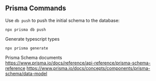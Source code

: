 ## Prisma Commands

Use `db push` to push the initial schema to the database:

```
npx prisma db push
```

Generate typescript types

```
npx prisma generate
```

Prisma Schema documents  
https://www.prisma.io/docs/reference/api-reference/prisma-schema-reference
https://www.prisma.io/docs/concepts/components/prisma-schema/data-model
